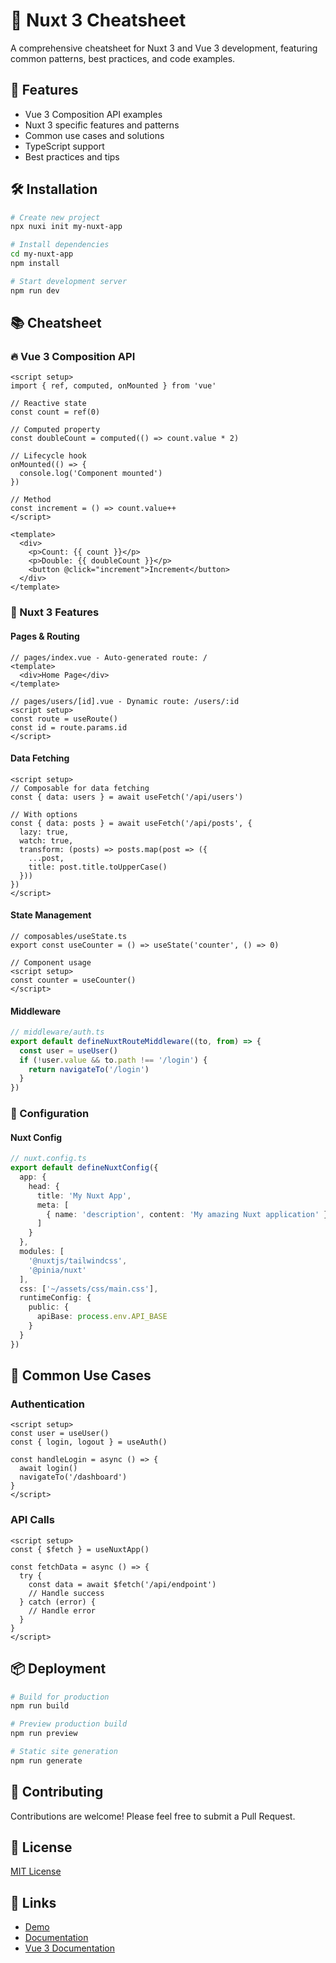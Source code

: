# 🚀 Nuxt 3 Cheatsheet

A comprehensive cheatsheet for Nuxt 3 and Vue 3 development, featuring common patterns, best practices, and code examples.

## 🌟 Features

- Vue 3 Composition API examples
- Nuxt 3 specific features and patterns
- Common use cases and solutions
- TypeScript support
- Best practices and tips

## 🛠 Installation

```bash
# Create new project
npx nuxi init my-nuxt-app

# Install dependencies
cd my-nuxt-app
npm install

# Start development server
npm run dev
```

## 📚 Cheatsheet

### 🔥 Vue 3 Composition API

```vue
<script setup>
import { ref, computed, onMounted } from 'vue'

// Reactive state
const count = ref(0)

// Computed property
const doubleCount = computed(() => count.value * 2)

// Lifecycle hook
onMounted(() => {
  console.log('Component mounted')
})

// Method
const increment = () => count.value++
</script>

<template>
  <div>
    <p>Count: {{ count }}</p>
    <p>Double: {{ doubleCount }}</p>
    <button @click="increment">Increment</button>
  </div>
</template>
```

### 🎯 Nuxt 3 Features

#### Pages & Routing
```vue
// pages/index.vue - Auto-generated route: /
<template>
  <div>Home Page</div>
</template>

// pages/users/[id].vue - Dynamic route: /users/:id
<script setup>
const route = useRoute()
const id = route.params.id
</script>
```

#### Data Fetching
```vue
<script setup>
// Composable for data fetching
const { data: users } = await useFetch('/api/users')

// With options
const { data: posts } = await useFetch('/api/posts', {
  lazy: true,
  watch: true,
  transform: (posts) => posts.map(post => ({
    ...post,
    title: post.title.toUpperCase()
  }))
})
</script>
```

#### State Management
```vue
// composables/useState.ts
export const useCounter = () => useState('counter', () => 0)

// Component usage
<script setup>
const counter = useCounter()
</script>
```

#### Middleware
```ts
// middleware/auth.ts
export default defineNuxtRouteMiddleware((to, from) => {
  const user = useUser()
  if (!user.value && to.path !== '/login') {
    return navigateTo('/login')
  }
})
```

### 🔧 Configuration

#### Nuxt Config
```ts
// nuxt.config.ts
export default defineNuxtConfig({
  app: {
    head: {
      title: 'My Nuxt App',
      meta: [
        { name: 'description', content: 'My amazing Nuxt application' }
      ]
    }
  },
  modules: [
    '@nuxtjs/tailwindcss',
    '@pinia/nuxt'
  ],
  css: ['~/assets/css/main.css'],
  runtimeConfig: {
    public: {
      apiBase: process.env.API_BASE
    }
  }
})
```

## 🚦 Common Use Cases

### Authentication
```vue
<script setup>
const user = useUser()
const { login, logout } = useAuth()

const handleLogin = async () => {
  await login()
  navigateTo('/dashboard')
}
</script>
```

### API Calls
```vue
<script setup>
const { $fetch } = useNuxtApp()

const fetchData = async () => {
  try {
    const data = await $fetch('/api/endpoint')
    // Handle success
  } catch (error) {
    // Handle error
  }
}
</script>
```

## 📦 Deployment

```bash
# Build for production
npm run build

# Preview production build
npm run preview

# Static site generation
npm run generate
```

## 🤝 Contributing

Contributions are welcome! Please feel free to submit a Pull Request.

## 📝 License

[MIT License](LICENSE)

## 🔗 Links

- [Demo](https://nuxt3-cheatsheet-demo.netlify.app)
- [Documentation](https://nuxt.com/docs)
- [Vue 3 Documentation](https://vuejs.org/)
